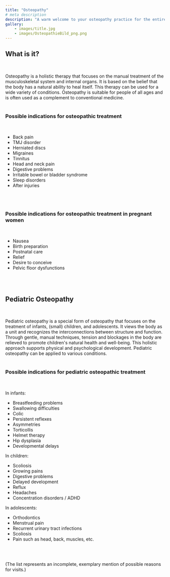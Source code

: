 ```yaml
---
title: "Osteopathy"
# meta description
description: "A warm welcome to your osteopathy practice for the entire family in Stuttgart! Specializing in infants, children, and women before and after childbirth."
gallery:
    - images/title.jpg
    - images/OsteopathieBild_png.png
---
```


## What is it?
<br>

Osteopathy is a holistic therapy that focuses on the manual treatment of the musculoskeletal system and internal organs. It is based on the belief that the body has a natural ability to heal itself. This therapy can be used for a wide variety of conditions. Osteopathy is suitable for people of all ages and is often used as a complement to conventional medicine.
<br>
<br>

### Possible indications for osteopathic treatment
<br>

* Back pain
* TMJ disorder
* Herniated discs
* Migraines
* Tinnitus
* Head and neck pain
* Digestive problems
* Irritable bowel or bladder syndrome
* Sleep disorders
* After injuries
<br>
<br>

### Possible indications for osteopathic treatment in pregnant women
<br>

* Nausea
* Birth preparation
* Postnatal care
* Relief
* Desire to conceive
* Pelvic floor dysfunctions
<br>
<br>

## Pediatric Osteopathy
<br>

Pediatric osteopathy is a special form of osteopathy that focuses on the treatment of infants, (small) children, and adolescents. It views the body as a unit and recognizes the interconnections between structure and function. Through gentle, manual techniques, tension and blockages in the body are relieved to promote children's natural health and well-being. This holistic approach supports physical and psychological development. Pediatric osteopathy can be applied to various conditions.
<br>
<br>

### Possible indications for pediatric osteopathic treatment
<br>

In infants:

* Breastfeeding problems
* Swallowing difficulties
* Colic
* Persistent reflexes
* Asymmetries
* Torticollis
* Helmet therapy
* Hip dysplasia
* Developmental delays

In children:

* Scoliosis
* Growing pains
* Digestive problems
* Delayed development
* Reflux
* Headaches
* Concentration disorders / ADHD

In adolescents:

* Orthodontics
* Menstrual pain
* Recurrent urinary tract infections
* Scoliosis
* Pain such as head, back, muscles, etc.
<br>
<br>

(The list represents an incomplete, exemplary mention of possible reasons for visits.)
 
